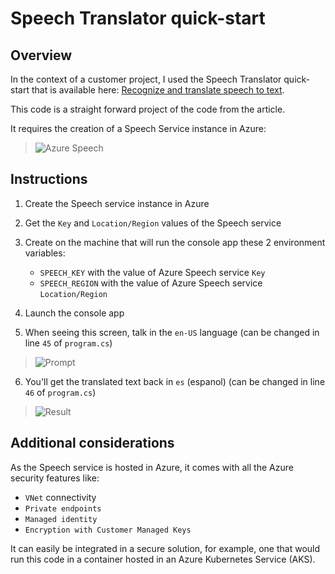 # Speech Translator quick-start

## Overview

In the context of a customer project, I used the Speech Translator quick-start that is available here: [Recognize and translate speech to text](https://learn.microsoft.com/en-us/azure/ai-services/speech-service/get-started-speech-translation).

This code is a straight forward project of the code from the article.

It requires the creation of a Speech Service instance in Azure:

> ![Azure Speech](https://github.com/embergershared/share-as-you-go/blob/main/ai/anouncement/media/2023-08-17_123132.png)

## Instructions

1. Create the Speech service instance in Azure

2. Get the `Key` and `Location/Region` values of the Speech service

3. Create on the machine that will run the console app these 2 environment variables:

    - `SPEECH_KEY` with the value of Azure Speech service `Key`
    - `SPEECH_REGION` with the value of Azure Speech service `Location/Region`

4. Launch the console app

5. When seeing this screen, talk in the `en-US` language (can be changed in line `45` of `program.cs`)

> ![Prompt](https://github.com/embergershared/share-as-you-go/ai/anouncement/media/2023-08-17_124449.png)

6. You'll get the translated text back in `es` (espanol) (can be changed in line `46` of `program.cs`)

> ![Result](https://github.com/embergershared/share-as-you-go/ai/anouncement/media/2023-08-17_124609.png)

## Additional considerations

As the Speech service is hosted in Azure, it comes with all the Azure security features like:

- `VNet` connectivity
- `Private endpoints`
- `Managed identity`
- `Encryption with Customer Managed Keys`

It can easily be integrated in a secure solution, for example, one that would run this code in a container hosted in an Azure Kubernetes Service (AKS).
